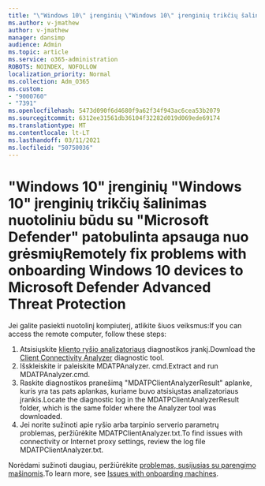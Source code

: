 ```yaml
---
title: "\"Windows 10\" įrenginių \"Windows 10\" įrenginių trikčių šalinimas nuotoliniu būdu su \"Microsoft Defender\" patobulinta apsauga nuo grėsmių"
ms.author: v-jmathew
author: v-jmathew
manager: dansimp
audience: Admin
ms.topic: article
ms.service: o365-administration
ROBOTS: NOINDEX, NOFOLLOW
localization_priority: Normal
ms.collection: Adm_O365
ms.custom:
- "9000760"
- "7391"
ms.openlocfilehash: 5473d090f6d4680f9a62f34f943ac6cea53b2079
ms.sourcegitcommit: 6312ee31561db36104f32282d019d069ede69174
ms.translationtype: MT
ms.contentlocale: lt-LT
ms.lasthandoff: 03/11/2021
ms.locfileid: "50750036"
---
```

# <a name="remotely-fix-problems-with-onboarding-windows-10-devices-to-microsoft-defender-advanced-threat-protection"></a><span data-ttu-id="48963-102">"Windows 10" įrenginių "Windows 10" įrenginių trikčių šalinimas nuotoliniu būdu su "Microsoft Defender" patobulinta apsauga nuo grėsmių</span><span class="sxs-lookup"><span data-stu-id="48963-102">Remotely fix problems with onboarding Windows 10 devices to Microsoft Defender Advanced Threat Protection</span></span>

<span data-ttu-id="48963-103">Jei galite pasiekti nuotolinį kompiuterį, atlikite šiuos veiksmus:</span><span class="sxs-lookup"><span data-stu-id="48963-103">If you can access the remote computer, follow these steps:</span></span>

1. <span data-ttu-id="48963-104">Atsisiųskite [kliento ryšio analizatoriaus](https://go.microsoft.com/fwlink/?linkid=2143466) diagnostikos įrankį.</span><span class="sxs-lookup"><span data-stu-id="48963-104">Download the [Client Connectivity Analyzer](https://go.microsoft.com/fwlink/?linkid=2143466) diagnostic tool.</span></span>
2. <span data-ttu-id="48963-105">Išskleiskite ir paleiskite MDATPAnalyzer. cmd.</span><span class="sxs-lookup"><span data-stu-id="48963-105">Extract and run MDATPAnalyzer.cmd.</span></span>
3. <span data-ttu-id="48963-106">Raskite diagnostikos pranešimą "MDATPClientAnalyzerResult" aplanke, kuris yra tas pats aplankas, kuriame buvo atsisiųstas analizatoriaus įrankis.</span><span class="sxs-lookup"><span data-stu-id="48963-106">Locate the diagnostic log in the MDATPClientAnalyzerResult folder, which is the same folder where the Analyzer tool was downloaded.</span></span>
4. <span data-ttu-id="48963-107">Jei norite sužinoti apie ryšio arba tarpinio serverio parametrų problemas, peržiūrėkite MDATPClientAnalyzer.txt.</span><span class="sxs-lookup"><span data-stu-id="48963-107">To find issues with connectivity or Internet proxy settings, review the log file MDATPClientAnalyzer.txt.</span></span>

<span data-ttu-id="48963-108">Norėdami sužinoti daugiau, peržiūrėkite [problemas, susijusias su parengimo mašinomis](https://go.microsoft.com/fwlink/?linkid=2143634).</span><span class="sxs-lookup"><span data-stu-id="48963-108">To learn more, see [Issues with onboarding machines](https://go.microsoft.com/fwlink/?linkid=2143634).</span></span>
